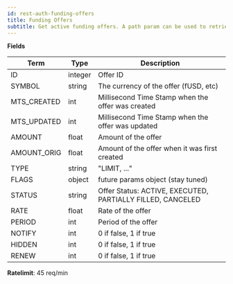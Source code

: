 ```yaml
---
id: rest-auth-funding-offers
title: Funding Offers
subtitle: Get active funding offers. A path param can be used to retrieve offers in a particular currency. All offers are returned if no currency is specified.
---
```


**Fields**

Term | Type | Description
-- | -- | --
ID  |  integer  |  Offer ID
SYMBOL  |  string  |  The currency of the offer (fUSD, etc)
MTS_CREATED  |  int  |  Millisecond Time Stamp when the offer was created
MTS_UPDATED  |  int  |  Millisecond Time Stamp when the offer was updated
AMOUNT  |  float  |  Amount of the offer
AMOUNT_ORIG  |  float  |  Amount of the offer when it was first created
TYPE  |  string  | "LIMIT, ..."
FLAGS  |  object  |  future params object (stay tuned)
STATUS  |  string  | Offer Status: ACTIVE, EXECUTED, PARTIALLY FILLED, CANCELED
RATE  |  float  |  Rate of the offer
PERIOD  |  int  |  Period of the offer
NOTIFY  |  int  |  0 if false, 1 if true
HIDDEN  |  int  |  0 if false, 1 if true
RENEW  |  int  |  0 if false, 1 if true

**Ratelimit**: 45 req/min
